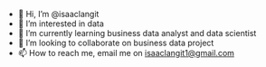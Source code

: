 - 👋 Hi, I’m @isaaclangit
- 👀 I’m interested in data 
- 🌱 I’m currently learning business data analyst and data scientist
- 💞️ I’m looking to collaborate on business data project
- 📫 How to reach me, email me on isaaclangit1@gmail.com

<!---
isaaclangit/isaaclangit is a ✨ special ✨ repository because its `README.md` (this file) appears on your GitHub profile.
You can click the Preview link to take a look at your changes.
--->
